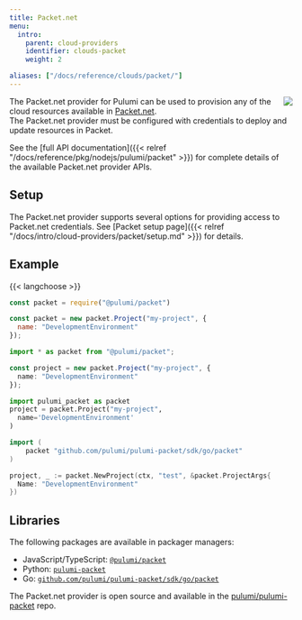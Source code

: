 ```yaml
---
title: Packet.net
menu:
  intro:
    parent: cloud-providers
    identifier: clouds-packet
    weight: 2

aliases: ["/docs/reference/clouds/packet/"]
---
```


<img src="/logos/tech/packet.svg" align="right" class="h-16 px-8 pb-4">

The Packet.net provider for Pulumi can be used to provision any of the cloud resources available in [Packet.net](https://www.packet.com).  
The Packet.net provider must be configured with credentials to deploy and update resources in Packet.

See the [full API documentation]({{< relref "/docs/reference/pkg/nodejs/pulumi/packet" >}}) for complete details of the available Packet.net provider APIs.

## Setup

The Packet.net provider supports several options for providing access to Packet.net credentials.  See [Packet setup page]({{< relref "/docs/intro/cloud-providers/packet/setup.md" >}}) for details.

## Example

{{< langchoose >}}

```javascript
const packet = require("@pulumi/packet")

const packet = new packet.Project("my-project", {
  name: "DevelopmentEnvironment"
});
```

```typescript
import * as packet from "@pulumi/packet";

const project = new packet.Project("my-project", {
  name: "DevelopmentEnvironment"
});
```

```python
import pulumi_packet as packet
project = packet.Project("my-project",
  name='DevelopmentEnvironment'
)
```

```go
import (
    packet "github.com/pulumi/pulumi-packet/sdk/go/packet"
)

project, _ := packet.NewProject(ctx, "test", &packet.ProjectArgs{
  Name: "DevelopmentEnvironment"
})
```

## Libraries

The following packages are available in packager managers:

* JavaScript/TypeScript: [`@pulumi/packet`](https://www.npmjs.com/package/@pulumi/packet)
* Python: [`pulumi-packet`](https://pypi.org/project/pulumi-packet/)
* Go: [`github.com/pulumi/pulumi-packet/sdk/go/packet`](https://github.com/pulumi/pulumi-packet)

The Packet.net provider is open source and available in the [pulumi/pulumi-packet](https://github.com/pulumi/pulumi-packet) repo.
